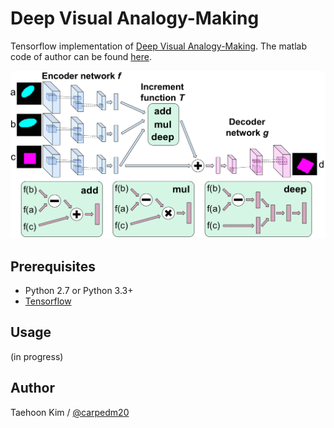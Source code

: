Deep Visual Analogy-Making
==========================

Tensorflow implementation of [Deep Visual Analogy-Making](http://www-personal.umich.edu/~reedscot/nips2015.pdf). The matlab code of author can be found [here](http://www-personal.umich.edu/~reedscot/files/nips2015-analogy.tar.gz).

![model](./assets/model.png)


Prerequisites
-------------

- Python 2.7 or Python 3.3+
- [Tensorflow](https://www.tensorflow.org/)


Usage
-----

(in progress)


Author
------

Taehoon Kim / [@carpedm20](http://carpedm20.github.io/)
